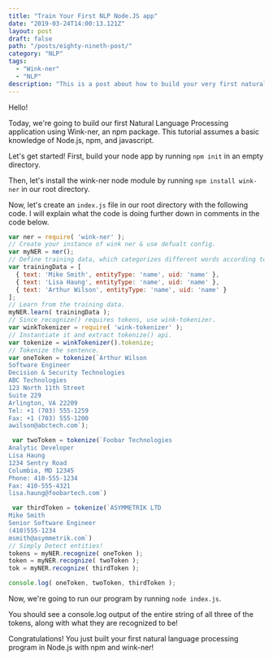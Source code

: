 ```yaml
---
title: "Train Your First NLP Node.JS app"
date: "2019-03-24T14:00:13.121Z"
layout: post
draft: false
path: "/posts/eighty-nineth-post/"
category: "NLP"
tags:
  - "Wink-ner"
  - "NLP"
description: "This is a post about how to build your very first natural language processing application using Wink-ner and Node.js"
---
```


Hello!

Today, we're going to build our first Natural Language Processing application using Wink-ner, an npm package. This tutorial assumes a basic knowledge of Node.js, npm, and javascript. 

Let's get started! 
First, build your node app by running `npm init` in an empty directory. 

Then, let's install the wink-ner node module by running `npm install wink-ner` in our root directory. 

Now, let's create an `index.js` file in our root directory with the following code. I will explain what the code is doing further down in comments in the code below. 
 
```javascript 
var ner = require( 'wink-ner' );
// Create your instance of wink ner & use defualt config.
var myNER = ner();
// Define training data, which categorizes different words according to what they are. Here we are training the recognition of names.
var trainingData = [
  { text: 'Mike Smith', entityType: 'name', uid: 'name' },
  { text: 'Lisa Haung', entityType: 'name', uid: 'name' },
  { text: 'Arthur Wilson', entityType: 'name', uid: 'name' }
];
// Learn from the training data.
myNER.learn( trainingData );
// Since recognize() requires tokens, use wink-tokenizer.
var winkTokenizer = require( 'wink-tokenizer' );
// Instantiate it and extract tokenize() api.
var tokenize = winkTokenizer().tokenize;
// Tokenize the sentence.
var oneToken = tokenize(`Arthur Wilson
Software Engineer
Decision & Security Technologies
ABC Technologies
123 North 11th Street
Suite 229
Arlington, VA 22209
Tel: +1 (703) 555-1259
Fax: +1 (703) 555-1200
awilson@abctech.com`);

 var twoToken = tokenize(`Foobar Technologies
Analytic Developer
Lisa Haung
1234 Sentry Road
Columbia, MD 12345
Phone: 410-555-1234
Fax: 410-555-4321
lisa.haung@foobartech.com`)

 var thirdToken = tokenize(`ASYMMETRIK LTD
Mike Smith
Senior Software Engineer
(410)555-1234
msmith@asymmetrik.com`)
// Simply Detect entities!
tokens = myNER.recognize( oneToken );
token = myNER.recognize( twoToken );
tok = myNER.recognize( thirdToken );

console.log( oneToken, twoToken, thirdToken );
```
 
Now, we're going to run our program by running `node index.js`. 

You should see a console.log output of the entire string of all three of the tokens, along with what they are recognized to be! 

Congratulations! You just built your first natural language processing program in Node.js with npm and wink-ner!